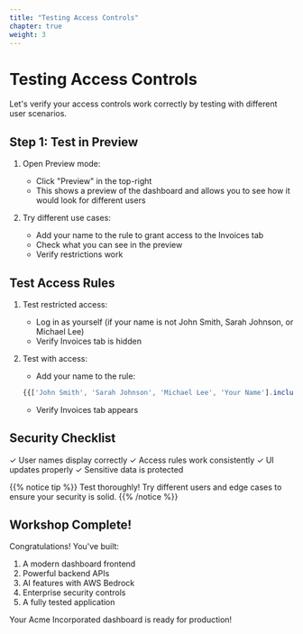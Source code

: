 ```yaml
---
title: "Testing Access Controls"
chapter: true
weight: 3
---
```


# Testing Access Controls

Let's verify your access controls work correctly by testing with different user scenarios.

## Step 1: Test in Preview
1. Open Preview mode:
   - Click "Preview" in the top-right
   - This shows a preview of the dashboard and allows you to see how it would look for different users

2. Try different use cases:
   - Add your name to the rule to grant access to the Invoices tab
   - Check what you can see in the preview
   - Verify restrictions work

## Test Access Rules

1. Test restricted access:
   - Log in as yourself (if your name is not John Smith, Sarah Johnson, or Michael Lee)
   - Verify Invoices tab is hidden

2. Test with access:
   - Add your name to the rule:
   ```javascript
   {{['John Smith', 'Sarah Johnson', 'Michael Lee', 'Your Name'].includes(Global.user.name)}}
   ```
   - Verify Invoices tab appears

## Security Checklist

✓ User names display correctly
✓ Access rules work consistently
✓ UI updates properly
✓ Sensitive data is protected

{{% notice tip %}}
Test thoroughly! Try different users and edge cases to ensure your security is solid.
{{% /notice %}}

## Workshop Complete!

Congratulations! You've built:
1. A modern dashboard frontend
2. Powerful backend APIs
3. AI features with AWS Bedrock
4. Enterprise security controls
5. A fully tested application

Your Acme Incorporated dashboard is ready for production!
